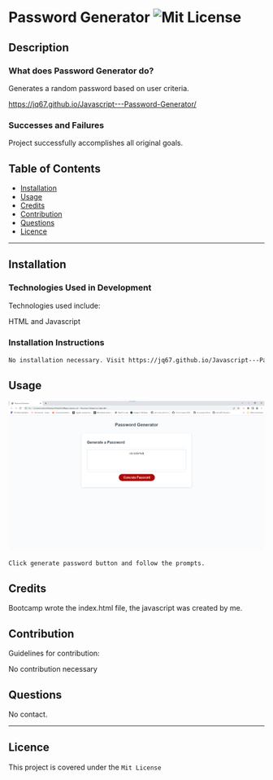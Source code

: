 # Password Generator ![Mit License](https://img.shields.io/badge/License-Mit%20License-brightgreen)

## Description

### What does Password Generator do?

Generates a random password based on user criteria.

https://jq67.github.io/Javascript---Password-Generator/

### Successes and Failures

Project successfully accomplishes all original goals.

## Table of Contents

- [Installation](#installation)
- [Usage](#usage)
- [Credits](#credits)
- [Contribution](#contribution)
- [Questions](#questions)
- [Licence](#licence)

---

## Installation 

### Technologies Used in Development

Technologies used include:

HTML and Javascript

### Installation Instructions

```md
No installation necessary. Visit https://jq67.github.io/Javascript---Password-Generator/
```

## Usage

![project screenshot](./example.png)

```md
Click generate password button and follow the prompts.
```

## Credits

Bootcamp wrote the index.html file, the javascript was created by me.

## Contribution

Guidelines for contribution:

No contribution necessary

## Questions

No contact.




---
## Licence
This project is covered under the `Mit License`
